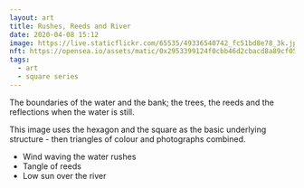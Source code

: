 ```yaml
---
layout: art
title: Rushes, Reeds and River
date: 2020-04-08 15:12
image: https://live.staticflickr.com/65535/49336540742_fc51bd8e78_3k.jpg
nft: https://opensea.io/assets/matic/0x2953399124f0cbb46d2cbacd8a89cf0599974963/48162648330355413914028108631647327469322174667090404439099707901908969586692/
tags:
  - art
  - square series
---
```

The boundaries of the water and the bank; the trees, the reeds and the reflections when the water is still.

This image uses the hexagon and the square as the basic underlying structure - then triangles of colour and photographs combined.

* Wind waving the water rushes
* Tangle of reeds
* Low sun over the river
